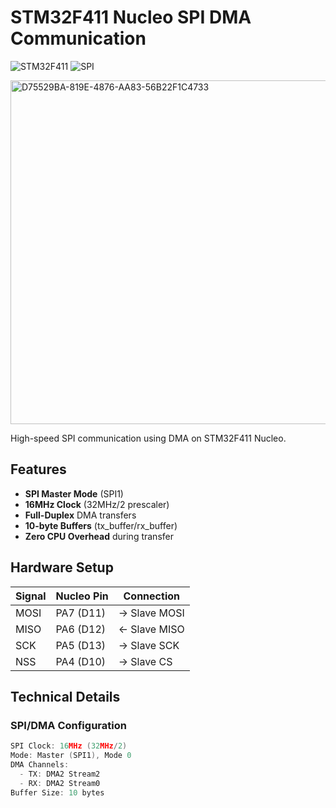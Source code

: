 # STM32F411 Nucleo SPI DMA Communication

![STM32F411](https://img.shields.io/badge/STM32F411-Nucleo-blue) 
![SPI](https://img.shields.io/badge/SPI-DMA_Mode-green)


<img src="https://github.com/user-attachments/assets/8d60d98c-a5a4-41fc-b629-ba7f3a53283b" width="550" alt="D75529BA-819E-4876-AA83-56B22F1C4733">



High-speed SPI communication using DMA on STM32F411 Nucleo.

## Features
- **SPI Master Mode** (SPI1)
- **16MHz Clock** (32MHz/2 prescaler)
- **Full-Duplex** DMA transfers
- **10-byte Buffers** (tx_buffer/rx_buffer)
- **Zero CPU Overhead** during transfer

## Hardware Setup
| Signal | Nucleo Pin | Connection |
|--------|------------|------------|
| MOSI   | PA7 (D11)  | → Slave MOSI |
| MISO   | PA6 (D12)  | ← Slave MISO |
| SCK    | PA5 (D13)  | → Slave SCK |
| NSS    | PA4 (D10)  | → Slave CS |

## Technical Details
### SPI/DMA Configuration 
```c
SPI Clock: 16MHz (32MHz/2)
Mode: Master (SPI1), Mode 0
DMA Channels:
  - TX: DMA2 Stream2
  - RX: DMA2 Stream0
Buffer Size: 10 bytes
